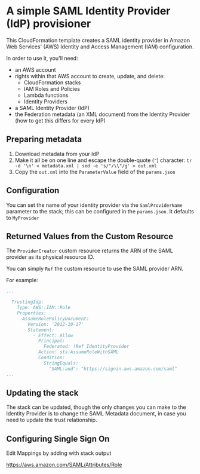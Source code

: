# A simple SAML Identity Provider (IdP) provisioner

This CloudFormation template creates a SAML identity provider in Amazon Web Services' (AWS) Identity and Access
Management (IAM) configuration.

In order to use it, you'll need:

* an AWS account
* rights within that AWS account to create, update, and delete:
    * CloudFormation stacks
    * IAM Roles and Policies
    * Lambda functions
    * Identity Providers
* a SAML Identity Provider (IdP)
* the Federation metadata (an XML document) from the Identity Provider (how to get this differs for every IdP)

## Preparing metadata

1. Download metadata from your IdP
1. Make it all be on one line and escape the double-quote (`"`) character:
   `tr -d '\n' < metadata.xml | sed -e 's/"/\\"/g' > out.xml`
1. Copy the `out.xml` into the `ParameterValue` field of the `params.json`

## Configuration

You can set the name of your identity provider via the `SamlProviderName` parameter to the stack; this can be
configured in the `params.json`. It defaults to `MyProvider`

## Returned Values from the Custom Resource

The `ProviderCreator` custom resource returns the ARN of the SAML provider as its physical resource ID.

You can simply `Ref` the custom resource to use the SAML provider ARN.

For example:

```yaml
...

  TrustingIdp:
    Type: AWS::IAM::Role
    Properties:
      AssumeRolePolicyDocument:
        Version: '2012-10-17'
        Statement:
          - Effect: Allow
            Principal:
              Federated: !Ref IdentityProvider
            Action: sts:AssumeRoleWithSAML
            Condition:
              StringEquals:
                "SAML:aud": "https://signin.aws.amazon.com/saml"
...
```

## Updating the stack

The stack can be updated, though the only changes you can make to the Identity Provider is to change the SAML
Metadata document, in case you need to update the trust relationship.

## Configuring Single Sign On

Edit Mappings by adding with stack output

   https://aws.amazon.com/SAML/Attributes/Role